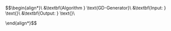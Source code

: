  
$$\begin{align*}\\ 
&\textbf{Algorithm } \text{GD-Generator}\\ 
&\textbf{Input: } \text{}\\ 
&\textbf{Output: } \text{}\\ 

\end{align*}$$